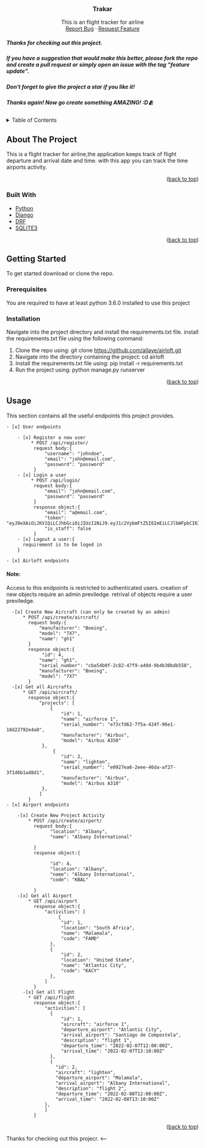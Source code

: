 <div id="top"></div>





<!-- PROJECT SHIELDS -->
<!--
*** I'm using markdown "reference style" links for readability.
*** Reference links are enclosed in brackets [ ] instead of parentheses ( ).
*** See the bottom of this document for the declaration of the reference variables
*** for contributors-url, forks-url, etc. This is an optional, concise syntax you may use.
*** https://www.markdownguide.org/basic-syntax/#reference-style-links
-->
<!-- [![Contributors][contributors-shield]][contributors-url]
[![Forks][forks-shield]][forks-url]
[![Stargazers][stars-shield]][stars-url]
[![Issues][issues-shield]][issues-url]
[![MIT License][license-shield]][license-url]
[![LinkedIn][linkedin-shield]][linkedin-url] -->



<!-- PROJECT LOGO -->
<br />
<div align="center">
  <a href="https://github.com/allaye/airloft">
    <!-- <img src="images/logo.png" alt="Logo" width="80" height="80"> -->
  </a>

<h3 align="center">Trakar</h3>

  <p align="center">
    This is an flight tracker for airline<br />
    <!-- <br />
    <a href="https://github.com/github_username/repo_name"><strong>Explore the docs »</strong></a>
    <br />
    <br />
    <a href="https://github.com/github_username/repo_name">View Demo</a>
    · -->
    <a href="https://github.com/allaye/airloft/issues">Report Bug</a>
    ·
    <a href="https://github.com/allaye/airloft/issues">Request Feature</a>
  </p>
</div>

##### Thanks for checking out this project. 
##### If you have a suggestion that would make this better, please fork the repo and create a pull request or simply open an issue with the tag "feature update".
##### Don't forget to give the project a star if you like it!
##### Thanks again! Now go create something AMAZING! :D🫂


<!-- TABLE OF CONTENTS -->
<details>
  <summary>Table of Contents</summary>
  <ol>
    <li>
      <a href="#about-the-project">About The Project</a>
      <ul>
        <li><a href="#built-with">Built With</a></li>
      </ul>
    </li>
    <li>
      <a href="#getting-started">Getting Started</a>
      <ul>
        <li><a href="#prerequisites">Prerequisites</a></li>
        <li><a href="#installation">Installation</a></li>
      </ul>
    </li>
    <li><a href="#usage">Usage</a></li>
    <li><a href="#examples">Examples</a></li>
    <!-- <li><a href="#roadmap">Roadmap</a></li>
    <li><a href="#contributing">Contributing</a></li>
    <li><a href="#license">License</a></li>
    <li><a href="#contact">Contact</a></li>
    <li><a href="#acknowledgments">Acknowledgments</a></li> -->
  </ol>
</details>



<!-- ABOUT THE PROJECT -->
## About The Project

<!-- [![Product Name Screen Shot][product-screenshot]](https://example.com) -->

This is a flight tracker for airline,the application keeps track of flight departure and arrival date and time. with this app you can track the time airports activity.

<p align="right">(<a href="#top">back to top</a>)</p>



### Built With

* [Python](https://python.org/)
* [Django](https://www.djangoproject.com/)
* [DRF](https://www.django-rest-framework.org/)
* [SQLITE3](https://www.sqlite.org/)

<p align="right">(<a href="#top">back to top</a>)</p>



<!-- GETTING STARTED -->
## Getting Started

To get started download or clone the repo.

### Prerequisites

You are required to have at least python 3.6.0 installed to use this project

### Installation

Navigate into the project directory and install the requirements.txt file.
install the requirements.txt file using the following command:

1. Clone the repo using: git clone https://github.com/allaye/airloft.git
2. Navigate into the directory containing the project: cd airloft
3. Install the requirements.txt file using: pip install -r requirements.txt
4. Run the project using: python manage.py runserver

<p align="right">(<a href="#top">back to top</a>)</p>



<!-- USAGE EXAMPLES -->
## Usage
This section contains all the useful endpoints this project provides.

    - [x] User endpoints

        - [x] Register a new user
             * POST /api/register/
              request body:{
                  "username": "johndoe",
                  "email": "john@email.com",
                  "password": "password"
              }
        - [x] Login a user
             * POST /api/login/
              request body:{
                  "email": "john@email.com",
                  "password": "password"
              }
              response object:{
                  "email": "a@email.com",
                  "token": "eyJ0eXAiOiJKV1QiLCJhbGciOiJIUzI1NiJ9.eyJ1c2VybmFtZSI6ImEiLCJlbWFpbCI6ImFAZW1haWwuY29tIiwiZXhwIjoxNjQwNDQ2OTM1fQ.wF4WvEK37GOXRWC8rzRWUv2UgToNtqaRXte_G_wbO4s",
                  "is_staff": false
              }
        - [x] Logout a user:{
          requirement is to be loged in
        }
    
    - [x] Airloft endpoints
#### Note: 
Access to this endpoints is restricted to authenticated users.
creation of new objects require an admin previledge.
retrival of objects require a user previledge.

      -[x] Create New Aircraft (can only be created by an admin)
          * POST /api/create/aircraft/
            request body:{
                "manufacturer": "Boeing",
                "model": "7X7",
                "name": "gh1"
            }
            response object:{
                 "id": 4,
                "name": "gh1",
                "serial_number": "cba54b0f-2c82-47f9-a49d-9b4b30bdb558",
                "manufacturer": "Boeing",
                "model": "7X7"
            }
      -[x] Get all Aircrafts
          * GET /api/aircraft/
            response object:{
                "projects": [
                    {
                        "id": 1,
                        "name": "airforce 1",
                        "serial_number": "e73cfd62-7f5a-424f-96e1-18d22792e4a8",
                        "manufacturer": "Airbus",
                        "model": "Airbus A350"
                 },
                     {
                        "id": 2,
                        "name": "lighten",
                        "serial_number": "e0927ea6-2eee-46da-af27-3f1d6b1ad8d1",
                        "manufacturer": "Airbus",
                        "model": "Airbus A310"
                 },
                ]
            }
    - [x] Airport endpoints
        
        -[x] Create New Project Activity
            * POST /api/create/airport/
              request body:{
                    "location": "Albany",
                    "name": "Albany International"

              }
              response object:{
                
                    "id": 4,
                    "location": "Albany",
                    "name": "Albany International",
                    "code": "KBAL"

              }
        -[x] Get all Airport
            * GET /api/airport
              response object:{
                  "activities": [
                       {
                        "id": 1,
                        "location": "South Africa",
                        "name": "Malamala",
                        "code": "FAMD"
                    },
                    {
                        "id": 2,
                        "location": "United State",
                        "name": "Atlantic City",
                        "code": "KACY"
                    },
                  ]
              }
          -[x] Get all Flight
            * GET /api/flight
              response object:{
                  "activities": [
                    {
                        "id": 1,
                        "aircraft": "airforce 1",
                        "departure_airport": "Atlantic City",
                        "arrival_airport": "Santiago de Compostela",
                        "description": "flight 1",
                        "departure_time": "2022-02-07T12:00:00Z",
                        "arrival_time": "2022-02-07T13:10:00Z"
                    },
                    {
                      "id": 2,
                      "aircraft": "lighten",
                      "departure_airport": "Malamala",
                      "arrival_airport": "Albany International",
                      "description": "flight 2",
                      "departure_time": "2022-02-08T12:00:00Z",
                      "arrival_time": "2022-02-08T13:10:00Z"
                  },
                  ]
              }

<p align="right">(<a href="#top">back to top</a>)</p>
<!-- 



<h4 align="center"> --> Thanks for checking out this projecr. <-- </h4>
